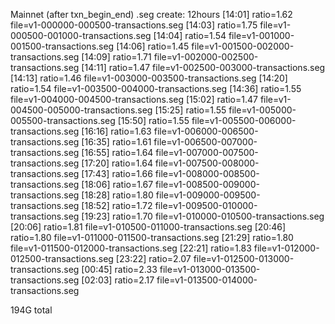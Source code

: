 Mainnet (after txn_begin_end) .seg create: 12hours
[14:01] ratio=1.62 file=v1-000000-000500-transactions.seg
[14:03] ratio=1.75 file=v1-000500-001000-transactions.seg
[14:04] ratio=1.54 file=v1-001000-001500-transactions.seg
[14:06] ratio=1.45 file=v1-001500-002000-transactions.seg
[14:09] ratio=1.71 file=v1-002000-002500-transactions.seg
[14:11] ratio=1.47 file=v1-002500-003000-transactions.seg
[14:13] ratio=1.46 file=v1-003000-003500-transactions.seg
[14:20] ratio=1.54 file=v1-003500-004000-transactions.seg
[14:36] ratio=1.55 file=v1-004000-004500-transactions.seg
[15:02] ratio=1.47 file=v1-004500-005000-transactions.seg
[15:25] ratio=1.55 file=v1-005000-005500-transactions.seg
[15:50] ratio=1.55 file=v1-005500-006000-transactions.seg
[16:16] ratio=1.63 file=v1-006000-006500-transactions.seg
[16:35] ratio=1.61 file=v1-006500-007000-transactions.seg
[16:55] ratio=1.64 file=v1-007000-007500-transactions.seg
[17:20] ratio=1.64 file=v1-007500-008000-transactions.seg
[17:43] ratio=1.66 file=v1-008000-008500-transactions.seg
[18:06] ratio=1.67 file=v1-008500-009000-transactions.seg
[18:28] ratio=1.80 file=v1-009000-009500-transactions.seg
[18:52] ratio=1.72 file=v1-009500-010000-transactions.seg
[19:23] ratio=1.70 file=v1-010000-010500-transactions.seg
[20:06] ratio=1.81 file=v1-010500-011000-transactions.seg
[20:46] ratio=1.80 file=v1-011000-011500-transactions.seg
[21:29] ratio=1.80 file=v1-011500-012000-transactions.seg
[22:21] ratio=1.83 file=v1-012000-012500-transactions.seg
[23:22] ratio=2.07 file=v1-012500-013000-transactions.seg
[00:45] ratio=2.33 file=v1-013000-013500-transactions.seg
[02:03] ratio=2.17 file=v1-013500-014000-transactions.seg

194G total

